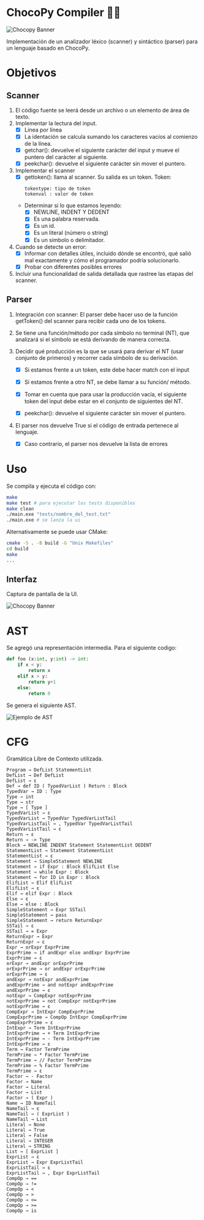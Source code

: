 
# ChocoPy Compiler 🍫🐍

![Chocopy Banner](https://i.postimg.cc/NFWFJRty/chocopybanner.png)

Implementación de un analizador léxico (scanner) y sintáctico (parser) para un lenguaje basado en ChocoPy.
# Objetivos
## Scanner
1. El código fuente se leerá desde un archivo o un elemento de área de texto.
2. Implementar la lectura del input.
    - [x] Línea por línea
    - [x] La identación se calcula sumando los caracteres vacíos al comienzo de la línea.
    - [x] getchar(): devuelve el siguiente carácter del input y mueve el puntero del carácter al siguiente.
    - [x] peekchar(): devuelve el siguiente carácter sin mover el puntero. 

3. Implementar el scanner
    - [x] gettoken(): llama al scanner. Su salida es un token.
        Token:
        ```
        tokentype: tipo de token 
        tokenval : valor de token
        ```
    - Determinar si lo que estamos leyendo:
        - [x] NEWLINE, INDENT  Y DEDENT
        - [x] Es una palabra reservada.
        - [x] Es un id.
        - [x] Es un literal (número o string)
        - [x] Es un símbolo o delimitador.

4. Cuando se detecte un error:
    - [x] Informar con detalles útiles, incluido dónde se encontró, qué salió mal exactamente y cómo el programador podría solucionarlo.
    - [x] Probar con diferentes posibles errores  

5. Incluir una funcionalidad de salida detallada que rastree las etapas del scanner.

## Parser
1. Integración con scanner: El parser debe hacer uso de la función getToken() del scanner para recibir cada uno de los tokens.
2. Se tiene una función/método por cada símbolo no terminal (NT), que analizará si el símbolo se está derivando de manera correcta.
3. Decidir qué producción es la que se usará para derivar el NT (usar conjunto de primeros) y recorrer cada símbolo de su derivación.

    - [x] Si estamos frente a un token, este debe hacer match con el input
    - [x] Si estamos frente a otro NT, se debe llamar a su función/ método.
    - [x] Tomar en cuenta que para usar la producción vacía, el siguiente
    token del input debe estar en el conjunto de siguientes del NT.

    - [x] peekchar(): devuelve el siguiente carácter sin mover el puntero. 

3. El parser nos devuelve True si el código de entrada pertenece al lenguaje.
    - [x] Caso contrario, el parser nos devuelve la lista de errores


# Uso

Se compila y ejecuta el código con: 

```bash
make
make test # para ejecutar los tests disponibles
make clean
./main.exe "tests/nombre_del_test.txt"
./main.exe # se lanza la ui
```

Alternativamente se puede usar CMake:

```bash
cmake -S . -B build -G "Unix Makefiles"
cd build
make
...
```
## Interfaz
Captura de pantalla de la UI.

![Chocopy Banner](https://i.postimg.cc/6QqD5d07/usage-Console.png)

# AST
Se agregó una representación intermedia.
Para el siguiente codigo:

```python
def foo (x:int, y:int) -> int:     
	if x < y: 
		return x
	elif x > y:
		return y+1
	else:
		return 0

```

Se genera el siguiente AST.

![Ejemplo de AST](https://i.postimg.cc/Bvkn08pY/dot-format-txt.png)


# CFG
Gramática Libre de Contexto utilizada.
```plaintext
Program → DefList StatementList
DefList → Def DefList
DefList → ε
Def → def ID ( TypedVarList ) Return : Block
TypedVar → ID : Type
Type → int
Type → str
Type → [ Type ]
TypedVarList → ε
TypedVarList → TypedVar TypedVarListTail
TypedVarListTail → , TypedVar TypedVarListTail
TypedVarListTail → ε
Return → ε
Return → -> Type
Block → NEWLINE INDENT Statement StatementList DEDENT
StatementList → Statement StatementList
StatementList → ε
Statement → SimpleStatement NEWLINE
Statement → if Expr : Block ElifList Else
Statement → while Expr : Block
Statement → for ID in Expr : Block
ElifList → Elif ElifList
ElifList → ε
Elif → elif Expr : Block
Else → ε
Else → else : Block
SimpleStatement → Expr SSTail
SimpleStatement → pass
SimpleStatement → return ReturnExpr
SSTail → ε
SSTail → = Expr
ReturnExpr → Expr
ReturnExpr → ε
Expr → orExpr ExprPrime
ExprPrime → if andExpr else andExpr ExprPrime
ExprPrime → ε
orExpr → andExpr orExprPrime
orExprPrime → or andExpr orExprPrime
orExprPrime → ε
andExpr → notExpr andExprPrime
andExprPrime → and notExpr andExprPrime
andExprPrime → ε
notExpr → CompExpr notExprPrime
notExprPrime → not CompExpr notExprPrime
notExprPrime → ε
CompExpr → IntExpr CompExprPrime
CompExprPrime → CompOp IntExpr CompExprPrime
CompExprPrime → ε
IntExpr → Term IntExprPrime
IntExprPrime → + Term IntExprPrime
IntExprPrime → - Term IntExprPrime
IntExprPrime → ε
Term → Factor TermPrime
TermPrime → * Factor TermPrime
TermPrime → // Factor TermPrime
TermPrime → % Factor TermPrime
TermPrime → ε
Factor → - Factor
Factor → Name
Factor → Literal
Factor → List
Factor → ( Expr )
Name → ID NameTail
NameTail → ε
NameTail → ( ExprList )
NameTail → List
Literal → None
Literal → True
Literal → False
Literal → INTEGER
Literal → STRING
List → [ ExprList ]
ExprList → ε
ExprList → Expr ExprListTail
ExprListTail → ε
ExprListTail → , Expr ExprListTail
CompOp → ==
CompOp → !=
CompOp → <
CompOp → >
CompOp → <=
CompOp → >=
CompOp → is
```